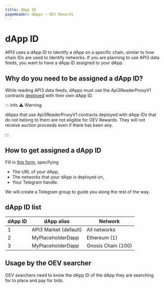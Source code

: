```yaml
---
title: dApp ID
pageHeader: dApps → OEV Rewards
---
```


<PageHeader/>

# dApp ID

API3 uses a dApp ID to identify a dApp on a specific chain, similar to how chain IDs are used to identify networks.
If you are planning to use API3 data feeds, you want to have a dApp ID assigned to your dApp.

## Why do you need to be assigned a dApp ID?

While reading API3 data feeds, dApps must use the Api3ReaderProxyV1 contracts [deployed](/dapps/integration/contract-integration#deployment-parameters) with their own dApp ID.

::: info ⚠️ Warning

dApps that use Api3ReaderProxyV1 contracts deployed with dApp IDs that do not belong to them are not eligible for OEV Rewards.
They will not receive auction proceeds even if there has been any.

:::

## How to get assigned a dApp ID

Fill in [this form](https://c3pu3z1tpiz.typeform.com/to/XfNSSjKE), specifying

- The URL of your dApp,
- The networks that your dApp is deployed on,
- Your Telegram handle.

We will create a Telegram group to guide you along the rest of the way.

## dApp ID list

| dApp ID | dApp alias            | Network            |
| ------- | --------------------- | ------------------ |
| 1       | API3 Market (default) | All networks       |
| 2       | MyPlaceholderDapp     | Ethereum (1)       |
| 3       | MyPlaceholderDapp     | Gnosis Chain (100) |

## Usage by the OEV searcher

OEV searchers need to know the dApp ID of the dApp they are searching for to place and pay for bids.
